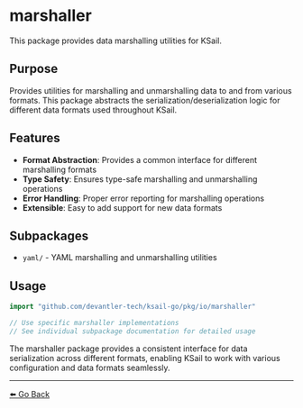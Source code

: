 # marshaller

This package provides data marshalling utilities for KSail.

## Purpose

Provides utilities for marshalling and unmarshalling data to and from various formats. This package abstracts the serialization/deserialization logic for different data formats used throughout KSail.

## Features

- **Format Abstraction**: Provides a common interface for different marshalling formats
- **Type Safety**: Ensures type-safe marshalling and unmarshalling operations
- **Error Handling**: Proper error reporting for marshalling operations
- **Extensible**: Easy to add support for new data formats

## Subpackages

- `yaml/` - YAML marshalling and unmarshalling utilities

## Usage

```go
import "github.com/devantler-tech/ksail-go/pkg/io/marshaller"

// Use specific marshaller implementations
// See individual subpackage documentation for detailed usage
```

The marshaller package provides a consistent interface for data serialization across different formats, enabling KSail to work with various configuration and data formats seamlessly.

---

[⬅️ Go Back](../../../README.md)
